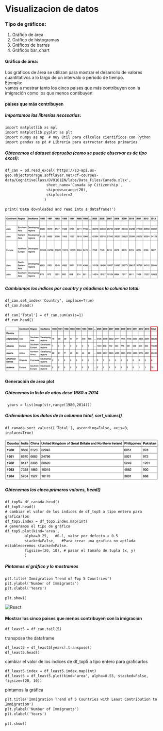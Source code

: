# Visualizacion de datos
### Tipo de gráficos:
1) Gráfico de área
2) Gráfico de histogramas
3) Gráficos de barras
4) Gráficos bar_chart

#### Gráfico de área:
Los gráficos de área se utilizan para mostrar el desarrollo de valores cuantitativos a lo largo de un intervalo o período de tiempo.
<br/>Ejemplo:<br/>
vamos a mostrar tanto los cinco paises que más contribuyen con la imigración como los que menos contibuyen:
#### paises que más contribuyen
##### Importamos las librerías necesarias:

    import matplotlib as mpl
    import matplotlib.pyplot as plt
    import numpy as np  # muy útil para cálculos científicos con Python
    import pandas as pd # Librería para estructar datos primarios
    
##### Obtenemos el dataset deprueba (como se puede observar es de tipo excel):
    
    df_can = pd.read_excel('https://s3-api.us-geo.objectstorage.softlayer.net/cf-courses-   data/CognitiveClass/DV0101EN/labs/Data_Files/Canada.xlsx',
                       sheet_name='Canada by Citizenship',
                       skiprows=range(20),
                       skipfooter=2
                      )

    print('Data downloaded and read into a dataframe!')

![React](../Images/data_set_bruto.png)

##### Cambiamos los indices por country y añadimos la columna total:
    
    df_can.set_index('Country', inplace=True)
    df_can.head()

    df_can['Total'] = df_can.sum(axis=1)
    df_can.head()

![React](../Images/data_set_modificado.png)

#### Generación de area plot
##### Obtenemos la lista de años dese 1980 a 2014
     
     years = list(map(str,range(1980,2014)))
     
##### Ordenadmos los datos de la columna total, sort_values()

    df_canada.sort_values(['Total'], ascending=False, axis=0, inplace=True)
    
![React](../Images/data_set_limpio.png)
    
##### Obtenemos los cinco primeros valores, head()

    df_top5= df_canada.head()
    df_top5.head()
    # cambiar el valor de los índices de df_top5 a tipo entero para graficarlos
    df_top5.index = df_top5.index.map(int)
    # generamos el tipo de gráfico
    df_top5.plot(kind='area', 
             alpha=0.25,   #0-1, valor por defecto a 0.5
             stacked=False,   #Para crear una grafica no apilada estableceremos stacked=False.
             figsize=(20, 10), # pasar el tamaño de tupla (x, y)
             )
##### Pintamos el gráfico y lo mostramos

    plt.title('Immigration Trend of Top 5 Countries')
    plt.ylabel('Number of Immigrants')
    plt.xlabel('Years')

    plt.show()
    
![React](../Images/gráfico_area.png)

#### Mostrar los cinco paises que menos contribuyen con la imigración
    df_least5 = df_can.tail(5)
    
transpose the dataframe
    
    df_least5 = df_least5[years].transpose() 
    df_least5.head()
    
cambiar el valor de los índices de df_top5 a tipo entero para graficarlos

    df_least5.index = df_least5.index.map(int)
    df_least5 = df_least5.plot(kind='area', alpha=0.55, stacked=False, figsize=(20, 10))

pintamos la gráfica

    plt.title('Immigration Trend of 5 Countries with Least Contribution to Immigration')
    plt.ylabel('Number of Immigrants')
    plt.xlabel('Years')

    plt.show()

    



